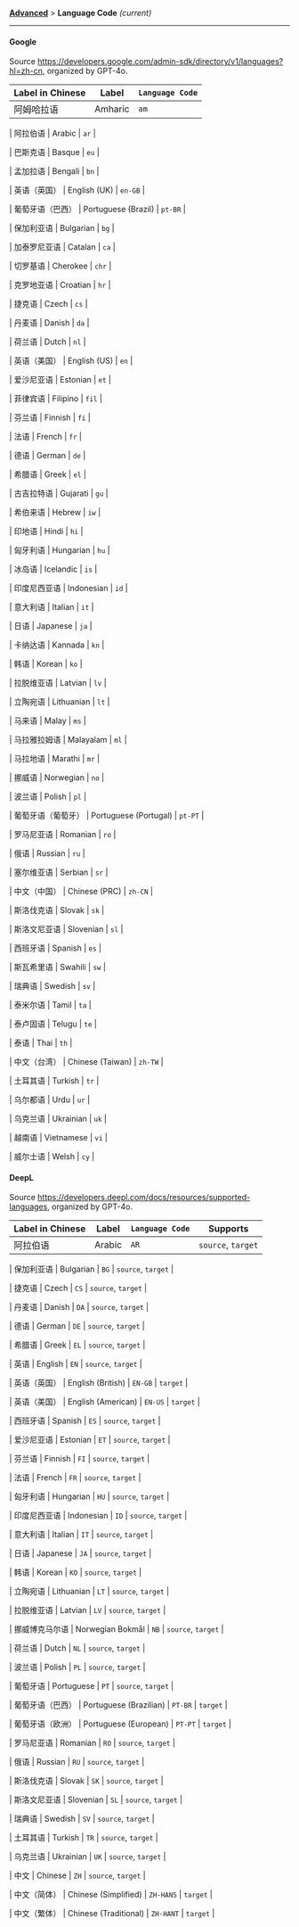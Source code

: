 <!-- CHUNK ID: chunk_0D65A508  CHUNK TYPE: paragraph START_LINE:1 -->
[**Advanced**](./introduction.md) > **Language Code** _(current)_

<!-- CHUNK ID: h_rule_eaba43c7  CHUNK TYPE: h_rule START_LINE:3 -->
---

<!-- CHUNK ID: chunk_00D95362  CHUNK TYPE: header START_LINE:5 -->
#### Google

<!-- CHUNK ID: chunk_C036D2E5  CHUNK TYPE: paragraph START_LINE:7 -->
Source <https://developers.google.com/admin-sdk/directory/v1/languages?hl=zh-cn>, organized by GPT-4o.

<!-- CHUNK ID: chunk_89056507  CHUNK TYPE: longtable_head START_LINE:9 -->
| Label in Chinese | Label | `Language Code` |
| --- | --- | --- |
| 阿姆哈拉语 | Amharic | `am` |
<!-- CHUNK ID: chunk_434D3480  CHUNK TYPE: longtable_content START_LINE:12 -->
| 阿拉伯语 | Arabic | `ar` |
<!-- CHUNK ID: chunk_4E045D6E  CHUNK TYPE: longtable_content START_LINE:13 -->
| 巴斯克语 | Basque | `eu` |
<!-- CHUNK ID: chunk_8BDA075A  CHUNK TYPE: longtable_content START_LINE:14 -->
| 孟加拉语 | Bengali | `bn` |
<!-- CHUNK ID: chunk_2B8A2E4A  CHUNK TYPE: longtable_content START_LINE:15 -->
| 英语（英国） | English (UK) | `en-GB` |
<!-- CHUNK ID: chunk_10CEEC80  CHUNK TYPE: longtable_content START_LINE:16 -->
| 葡萄牙语（巴西） | Portuguese (Brazil) | `pt-BR` |
<!-- CHUNK ID: chunk_40F26E94  CHUNK TYPE: longtable_content START_LINE:17 -->
| 保加利亚语 | Bulgarian | `bg` |
<!-- CHUNK ID: chunk_BAC1D2DD  CHUNK TYPE: longtable_content START_LINE:18 -->
| 加泰罗尼亚语 | Catalan | `ca` |
<!-- CHUNK ID: chunk_D8283F5F  CHUNK TYPE: longtable_content START_LINE:19 -->
| 切罗基语 | Cherokee | `chr` |
<!-- CHUNK ID: chunk_6C504077  CHUNK TYPE: longtable_content START_LINE:20 -->
| 克罗地亚语 | Croatian | `hr` |
<!-- CHUNK ID: chunk_EF7519DD  CHUNK TYPE: longtable_content START_LINE:21 -->
| 捷克语 | Czech | `cs` |
<!-- CHUNK ID: chunk_52641096  CHUNK TYPE: longtable_content START_LINE:22 -->
| 丹麦语 | Danish | `da` |
<!-- CHUNK ID: chunk_22A8086F  CHUNK TYPE: longtable_content START_LINE:23 -->
| 荷兰语 | Dutch | `nl` |
<!-- CHUNK ID: chunk_534B2AA9  CHUNK TYPE: longtable_content START_LINE:24 -->
| 英语（美国） | English (US) | `en` |
<!-- CHUNK ID: chunk_5B49CFFF  CHUNK TYPE: longtable_content START_LINE:25 -->
| 爱沙尼亚语 | Estonian | `et` |
<!-- CHUNK ID: chunk_F3BE0662  CHUNK TYPE: longtable_content START_LINE:26 -->
| 菲律宾语 | Filipino | `fil` |
<!-- CHUNK ID: chunk_AB091AA3  CHUNK TYPE: longtable_content START_LINE:27 -->
| 芬兰语 | Finnish | `fi` |
<!-- CHUNK ID: chunk_E9126CEE  CHUNK TYPE: longtable_content START_LINE:28 -->
| 法语 | French | `fr` |
<!-- CHUNK ID: chunk_6A475C12  CHUNK TYPE: longtable_content START_LINE:29 -->
| 德语 | German | `de` |
<!-- CHUNK ID: chunk_63D84713  CHUNK TYPE: longtable_content START_LINE:30 -->
| 希腊语 | Greek | `el` |
<!-- CHUNK ID: chunk_A6DD638F  CHUNK TYPE: longtable_content START_LINE:31 -->
| 古吉拉特语 | Gujarati | `gu` |
<!-- CHUNK ID: chunk_B85F863E  CHUNK TYPE: longtable_content START_LINE:32 -->
| 希伯来语 | Hebrew | `iw` |
<!-- CHUNK ID: chunk_108CDAD2  CHUNK TYPE: longtable_content START_LINE:33 -->
| 印地语 | Hindi | `hi` |
<!-- CHUNK ID: chunk_371C85CF  CHUNK TYPE: longtable_content START_LINE:34 -->
| 匈牙利语 | Hungarian | `hu` |
<!-- CHUNK ID: chunk_DFA87215  CHUNK TYPE: longtable_content START_LINE:35 -->
| 冰岛语 | Icelandic | `is` |
<!-- CHUNK ID: chunk_77057FC2  CHUNK TYPE: longtable_content START_LINE:36 -->
| 印度尼西亚语 | Indonesian | `id` |
<!-- CHUNK ID: chunk_FF3C4126  CHUNK TYPE: longtable_content START_LINE:37 -->
| 意大利语 | Italian | `it` |
<!-- CHUNK ID: chunk_652E29EB  CHUNK TYPE: longtable_content START_LINE:38 -->
| 日语 | Japanese | `ja` |
<!-- CHUNK ID: chunk_93927FAF  CHUNK TYPE: longtable_content START_LINE:39 -->
| 卡纳达语 | Kannada | `kn` |
<!-- CHUNK ID: chunk_56BC5C4A  CHUNK TYPE: longtable_content START_LINE:40 -->
| 韩语 | Korean | `ko` |
<!-- CHUNK ID: chunk_F96E1E17  CHUNK TYPE: longtable_content START_LINE:41 -->
| 拉脱维亚语 | Latvian | `lv` |
<!-- CHUNK ID: chunk_55EC6BB8  CHUNK TYPE: longtable_content START_LINE:42 -->
| 立陶宛语 | Lithuanian | `lt` |
<!-- CHUNK ID: chunk_D4EE46C1  CHUNK TYPE: longtable_content START_LINE:43 -->
| 马来语 | Malay | `ms` |
<!-- CHUNK ID: chunk_81884171  CHUNK TYPE: longtable_content START_LINE:44 -->
| 马拉雅拉姆语 | Malayalam | `ml` |
<!-- CHUNK ID: chunk_2560880A  CHUNK TYPE: longtable_content START_LINE:45 -->
| 马拉地语 | Marathi | `mr` |
<!-- CHUNK ID: chunk_FA300B7A  CHUNK TYPE: longtable_content START_LINE:46 -->
| 挪威语 | Norwegian | `no` |
<!-- CHUNK ID: chunk_7EBAF4DE  CHUNK TYPE: longtable_content START_LINE:47 -->
| 波兰语 | Polish | `pl` |
<!-- CHUNK ID: chunk_07BEC358  CHUNK TYPE: longtable_content START_LINE:48 -->
| 葡萄牙语（葡萄牙） | Portuguese (Portugal) | `pt-PT` |
<!-- CHUNK ID: chunk_0A7A2233  CHUNK TYPE: longtable_content START_LINE:49 -->
| 罗马尼亚语 | Romanian | `ro` |
<!-- CHUNK ID: chunk_AD2D309D  CHUNK TYPE: longtable_content START_LINE:50 -->
| 俄语 | Russian | `ru` |
<!-- CHUNK ID: chunk_9BA57E97  CHUNK TYPE: longtable_content START_LINE:51 -->
| 塞尔维亚语 | Serbian | `sr` |
<!-- CHUNK ID: chunk_9240CC91  CHUNK TYPE: longtable_content START_LINE:52 -->
| 中文（中国） | Chinese (PRC) | `zh-CN` |
<!-- CHUNK ID: chunk_A2F7B475  CHUNK TYPE: longtable_content START_LINE:53 -->
| 斯洛伐克语 | Slovak | `sk` |
<!-- CHUNK ID: chunk_4188ADDD  CHUNK TYPE: longtable_content START_LINE:54 -->
| 斯洛文尼亚语 | Slovenian | `sl` |
<!-- CHUNK ID: chunk_E4F70BC1  CHUNK TYPE: longtable_content START_LINE:55 -->
| 西班牙语 | Spanish | `es` |
<!-- CHUNK ID: chunk_08CB79D0  CHUNK TYPE: longtable_content START_LINE:56 -->
| 斯瓦希里语 | Swahili | `sw` |
<!-- CHUNK ID: chunk_5DCBD4C6  CHUNK TYPE: longtable_content START_LINE:57 -->
| 瑞典语 | Swedish | `sv` |
<!-- CHUNK ID: chunk_A604BFF4  CHUNK TYPE: longtable_content START_LINE:58 -->
| 泰米尔语 | Tamil | `ta` |
<!-- CHUNK ID: chunk_7E308345  CHUNK TYPE: longtable_content START_LINE:59 -->
| 泰卢固语 | Telugu | `te` |
<!-- CHUNK ID: chunk_B766F3D4  CHUNK TYPE: longtable_content START_LINE:60 -->
| 泰语 | Thai | `th` |
<!-- CHUNK ID: chunk_C1B06A67  CHUNK TYPE: longtable_content START_LINE:61 -->
| 中文（台湾） | Chinese (Taiwan) | `zh-TW` |
<!-- CHUNK ID: chunk_4F10E5FB  CHUNK TYPE: longtable_content START_LINE:62 -->
| 土耳其语 | Turkish | `tr` |
<!-- CHUNK ID: chunk_1B069A9E  CHUNK TYPE: longtable_content START_LINE:63 -->
| 乌尔都语 | Urdu | `ur` |
<!-- CHUNK ID: chunk_906AD05C  CHUNK TYPE: longtable_content START_LINE:64 -->
| 乌克兰语 | Ukrainian | `uk` |
<!-- CHUNK ID: chunk_275139A2  CHUNK TYPE: longtable_content START_LINE:65 -->
| 越南语 | Vietnamese | `vi` |
<!-- CHUNK ID: chunk_CADB0DBE  CHUNK TYPE: longtable_content START_LINE:66 -->
| 威尔士语 | Welsh | `cy` |


<!-- CHUNK ID: chunk_CD5EA97F  CHUNK TYPE: header START_LINE:69 -->
#### DeepL
<!-- CHUNK ID: chunk_CD419A2D  CHUNK TYPE: paragraph START_LINE:70 -->
Source <https://developers.deepl.com/docs/resources/supported-languages>, organized by GPT-4o.

<!-- CHUNK ID: chunk_73C925CB  CHUNK TYPE: longtable_head START_LINE:72 -->
| Label in Chinese | Label | `Language Code`| Supports |
| --- | --- | --- | --- |
| 阿拉伯语 | Arabic | `AR` | `source`, `target` |
<!-- CHUNK ID: chunk_449EF659  CHUNK TYPE: longtable_content START_LINE:75 -->
| 保加利亚语 | Bulgarian | `BG` | `source`, `target` |
<!-- CHUNK ID: chunk_F1AC6529  CHUNK TYPE: longtable_content START_LINE:76 -->
| 捷克语 | Czech | `CS` | `source`, `target` |
<!-- CHUNK ID: chunk_499838A9  CHUNK TYPE: longtable_content START_LINE:77 -->
| 丹麦语 | Danish | `DA` | `source`, `target` |
<!-- CHUNK ID: chunk_6E7A86D5  CHUNK TYPE: longtable_content START_LINE:78 -->
| 德语 | German | `DE` | `source`, `target` |
<!-- CHUNK ID: chunk_11DB586F  CHUNK TYPE: longtable_content START_LINE:79 -->
| 希腊语 | Greek | `EL` | `source`, `target` |
<!-- CHUNK ID: chunk_B38960C2  CHUNK TYPE: longtable_content START_LINE:80 -->
| 英语 | English | `EN` | `source`, `target` |
<!-- CHUNK ID: chunk_04ACBE3E  CHUNK TYPE: longtable_content START_LINE:81 -->
| 英语（英国） | English (British) | `EN-GB` | `target` |
<!-- CHUNK ID: chunk_16A4376D  CHUNK TYPE: longtable_content START_LINE:82 -->
| 英语（美国） | English (American) | `EN-US` | `target` |
<!-- CHUNK ID: chunk_B4390A6E  CHUNK TYPE: longtable_content START_LINE:83 -->
| 西班牙语 | Spanish | `ES` | `source`, `target` |
<!-- CHUNK ID: chunk_BB651F90  CHUNK TYPE: longtable_content START_LINE:84 -->
| 爱沙尼亚语 | Estonian | `ET` | `source`, `target` |
<!-- CHUNK ID: chunk_8C2548A1  CHUNK TYPE: longtable_content START_LINE:85 -->
| 芬兰语 | Finnish | `FI` | `source`, `target` |
<!-- CHUNK ID: chunk_9D18F62B  CHUNK TYPE: longtable_content START_LINE:86 -->
| 法语 | French | `FR` | `source`, `target` |
<!-- CHUNK ID: chunk_9E56C34E  CHUNK TYPE: longtable_content START_LINE:87 -->
| 匈牙利语 | Hungarian | `HU` | `source`, `target` |
<!-- CHUNK ID: chunk_B22D2080  CHUNK TYPE: longtable_content START_LINE:88 -->
| 印度尼西亚语 | Indonesian | `ID` | `source`, `target` |
<!-- CHUNK ID: chunk_4033F9B6  CHUNK TYPE: longtable_content START_LINE:89 -->
| 意大利语 | Italian | `IT` | `source`, `target` |
<!-- CHUNK ID: chunk_69D4C3F5  CHUNK TYPE: longtable_content START_LINE:90 -->
| 日语 | Japanese | `JA` | `source`, `target` |
<!-- CHUNK ID: chunk_D3B9AFD6  CHUNK TYPE: longtable_content START_LINE:91 -->
| 韩语 | Korean | `KO` | `source`, `target` |
<!-- CHUNK ID: chunk_82B11E30  CHUNK TYPE: longtable_content START_LINE:92 -->
| 立陶宛语 | Lithuanian | `LT` | `source`, `target` |
<!-- CHUNK ID: chunk_8EE65B58  CHUNK TYPE: longtable_content START_LINE:93 -->
| 拉脱维亚语 | Latvian | `LV` | `source`, `target` |
<!-- CHUNK ID: chunk_BE638C29  CHUNK TYPE: longtable_content START_LINE:94 -->
| 挪威博克马尔语 | Norwegian Bokmål | `NB` | `source`, `target` |
<!-- CHUNK ID: chunk_6A6B98E7  CHUNK TYPE: longtable_content START_LINE:95 -->
| 荷兰语 | Dutch | `NL` | `source`, `target` |
<!-- CHUNK ID: chunk_830AFF98  CHUNK TYPE: longtable_content START_LINE:96 -->
| 波兰语 | Polish | `PL` | `source`, `target` |
<!-- CHUNK ID: chunk_49AAA50E  CHUNK TYPE: longtable_content START_LINE:97 -->
| 葡萄牙语 | Portuguese | `PT` | `source`, `target` |
<!-- CHUNK ID: chunk_FF12E792  CHUNK TYPE: longtable_content START_LINE:98 -->
| 葡萄牙语（巴西） | Portuguese (Brazilian) | `PT-BR` | `target` |
<!-- CHUNK ID: chunk_7E188EC0  CHUNK TYPE: longtable_content START_LINE:99 -->
| 葡萄牙语（欧洲） | Portuguese (European) | `PT-PT` | `target` |
<!-- CHUNK ID: chunk_557425BD  CHUNK TYPE: longtable_content START_LINE:100 -->
| 罗马尼亚语 | Romanian | `RO` | `source`, `target` |
<!-- CHUNK ID: chunk_0FBF4463  CHUNK TYPE: longtable_content START_LINE:101 -->
| 俄语 | Russian | `RU` | `source`, `target` |
<!-- CHUNK ID: chunk_11FAA384  CHUNK TYPE: longtable_content START_LINE:102 -->
| 斯洛伐克语 | Slovak | `SK` | `source`, `target` |
<!-- CHUNK ID: chunk_117E9013  CHUNK TYPE: longtable_content START_LINE:103 -->
| 斯洛文尼亚语 | Slovenian | `SL` | `source`, `target` |
<!-- CHUNK ID: chunk_EF0CF035  CHUNK TYPE: longtable_content START_LINE:104 -->
| 瑞典语 | Swedish | `SV` | `source`, `target` |
<!-- CHUNK ID: chunk_41772AFF  CHUNK TYPE: longtable_content START_LINE:105 -->
| 土耳其语 | Turkish | `TR` | `source`, `target` |
<!-- CHUNK ID: chunk_95BAEB3E  CHUNK TYPE: longtable_content START_LINE:106 -->
| 乌克兰语 | Ukrainian | `UK` | `source`, `target` |
<!-- CHUNK ID: chunk_DED8F856  CHUNK TYPE: longtable_content START_LINE:107 -->
| 中文 | Chinese | `ZH` | `source`, `target` |
<!-- CHUNK ID: chunk_8EC779FC  CHUNK TYPE: longtable_content START_LINE:108 -->
| 中文（简体） | Chinese (Simplified) | `ZH-HANS` | `target` |
<!-- CHUNK ID: chunk_357772FB  CHUNK TYPE: longtable_content START_LINE:109 -->
| 中文（繁体） | Chinese (Traditional) | `ZH-HANT` | `target` |
